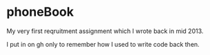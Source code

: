 # phoneBook

My very first reqruitment assignment which I wrote back in mid 2013.

I put in on gh only to remember how I used to write code back then.
